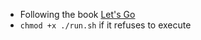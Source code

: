 - Following the book [Let's Go](https://lets-go.alexedwards.net/)
- `chmod +x ./run.sh` if it refuses to execute
